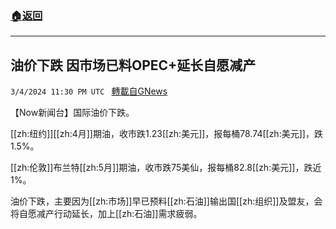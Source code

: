 ###  [:house:返回](README.md)
---


## 油价下跌 因市场已料OPEC+延长自愿减产
`3/4/2024 11:30 PM UTC ` [轉載自GNews](https://gnews.org/articles/2365009)

【Now新闻台】国际油价下跌。

[[zh:纽约]][[zh:4月]]期油，收市跌1.23[[zh:美元]]，报每桶78.74[[zh:美元]]，跌1.5%。

[[zh:伦敦]]布兰特[[zh:5月]]期油，收市跌75美仙，报每桶82.8[[zh:美元]]，跌近1%。

油价下跌，主要因为[[zh:市场]]早已预料[[zh:石油]]输出国[[zh:组织]]及盟友，会将自愿减产行动延长，加上[[zh:石油]]需求疲弱。
